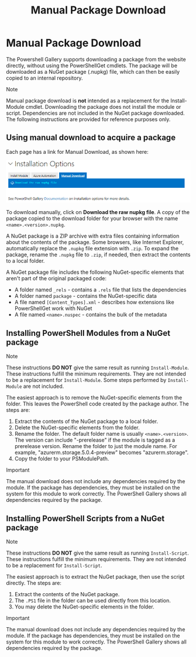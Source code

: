﻿---
ms.date:  09/11/2018
contributor:  JKeithB
keywords:  gallery,powershell,psgallery
title:  Manual Package Download
---
# Manual Package Download

The Powershell Gallery supports downloading a package from the website directly, without using the
PowerShellGet cmdlets. The package will be downloaded as a NuGet package (.nupkg) file, which can
then be easily copied to an internal repository.

> [!NOTE]
> Manual package download is **not** intended as a replacement for the Install-Module cmdlet.
> Downloading the package does not install the module or script. Dependencies are not included in
> the NuGet package downloaded. The following instructions are provided for reference purposes
> only.

## Using manual download to acquire a package

Each page has a link for Manual Download, as shown here:

![Manual Download](../../Images/Manual_Item_Download.PNG)

To download manually, click on **Download the raw nupkg file**. A copy of the package copied to the
download folder for your browser with the name `<name>.<version>.nupkg`.

A NuGet package is a ZIP archive with extra files containing information about the contents of the
package. Some browsers, like Internet Explorer, automatically replace the `.nupkg` file extension
with `.zip`. To expand the package, rename the `.nupkg` file to `.zip`, if needed, then extract the
contents to a local folder.

A NuGet package file includes the following NuGet-specific elements that aren't part of the
original packaged code:

- A folder named `_rels` - contains a `.rels` file that lists the dependencies
- A folder named `package` - contains the NuGet-specific data
- A file named `[Content_Types].xml` - describes how extensions like PowerShellGet work with NuGet
- A file named `<name>.nuspec` - contains the bulk of the metadata

## Installing PowerShell Modules from a NuGet package

> [!NOTE]
> These instructions **DO NOT** give the same result as running `Install-Module`. These
> instructions fulfill the minimum requirements. They are not intended to be a replacement for
> `Install-Module`. Some steps performed by `Install-Module` are not included.

The easiest approach is to remove the NuGet-specific elements from the folder. This leaves the
PowerShell code created by the package author. The steps are:

1. Extract the contents of the NuGet package to a local folder.
2. Delete the NuGet-specific elements from the folder.
3. Rename the folder. The default folder name is usually `<name>.<version>`. The version can
   include "-prerelease" if the module is tagged as a prerelease version. Rename the folder to just
   the module name. For example, "azurerm.storage.5.0.4-preview" becomes "azurerm.storage".
4. Copy the folder to your PSModulePath.

> [!IMPORTANT]
> The manual download does not include any dependencies required by the module. If the package has
> dependencies, they must be installed on the system for this module to work correctly. The
> PowerShell Gallery shows all dependencies required by the package.

## Installing PowerShell Scripts from a NuGet package

> [!NOTE]
> These instructions **DO NOT** give the same result as running `Install-Script`. These
> instructions fulfill the minimum requirements. They are not intended to be a replacement for
> `Install-Script`.

The easiest approach is to extract the NuGet package, then use the script directly. The steps are:

1. Extract the contents of the NuGet package.
2. The `.PS1` file in the folder can be used directly from this location.
3. You may delete the NuGet-specific elements in the folder.

> [!IMPORTANT]
> The manual download does not include any dependencies required by the module. If the package has
> dependencies, they must be installed on the system for this module to work correctly. The
> PowerShell Gallery shows all dependencies required by the package.
